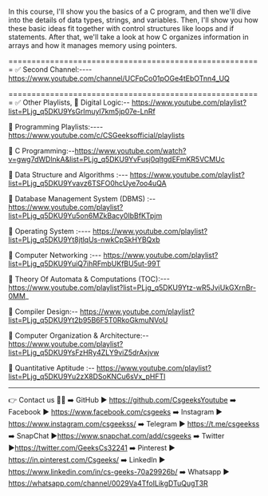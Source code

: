 In this course, I'll show you the basics of a C program, and then we'll dive into the details of data types, strings, and variables.
Then, I'll show you how these basic ideas fit together with control structures like loops and if statements. After that, we'll take a look at how C organizes information in arrays and how it manages memory using pointers.


=======================================================
✅ Second Channel:----https://www.youtube.com/channel/UCFpCo01pOGe4tEbOTnn4_UQ

=======================================================
✅ Other Playlists,
📢 Digital Logic:-- https://www.youtube.com/playlist?list=PLjg_q5DKU9YsGrImuyl7km5jp07e-LnRf

📢 Programming Playlists:----https://www.youtube.com/c/CSGeeksofficial/playlists

📢 C Programming:--https://www.youtube.com/watch?v=gwg7dWDlnkA&list=PLjg_q5DKU9YvFusj0qItgdEFmKR5VCMUc

📢 Data Structure and Algorithms :--- https://www.youtube.com/playlist?list=PLjg_q5DKU9Yvavz6TSFO0hcUye7oo4uQA

📢 Database Management System (DBMS) :-- https://www.youtube.com/playlist?list=PLjg_q5DKU9Yu5on6MZkBacy0IbBfKTpjm

📢 Operating System :---- https://www.youtube.com/playlist?list=PLjg_q5DKU9Yt8jtlqUs-nwkCpSkHYBQxb

📢 Computer Networking :--- https://www.youtube.com/playlist?list=PLjg_q5DKU9YuiQ7ihRFmbUKfBU5ut-99T

📢 Theory Of Automata & Computations (TOC):--- https://www.youtube.com/playlist?list=PLjg_q5DKU9Ytz-wR5JviUkGXrnBr-0MM_

📢 Compiler Design:-- https://www.youtube.com/playlist?list=PLjg_q5DKU9Yt2b95B6F5T0RkoGkmuNVoU

📢 Computer Organization & Architecture:-- https://www.youtube.com/playlist?list=PLjg_q5DKU9YsFzHRy4ZLY9viZ5drAxjvw

📢 Quantitative Aptitude :-- https://www.youtube.com/playlist?list=PLjg_q5DKU9Yu2zX8DSoKNCu6sVx_pHFTl

____________________________________________________________________________________________
👉 Contact us 🤑🤑
➡️ GitHub        ► https://github.com/CsgeeksYoutube
➡️ Facebook   ► https://www.facebook.com/csgeeks
➡️ Instagram  ► https://www.instagram.com/csgeekss/
➡️ Telegram    ► https://t.me/csgeekss
➡️ SnapChat   ►https://www.snapchat.com/add/csgeeks
➡️ Twitter        ►https://twitter.com/GeeksCs32241
➡️ Pinterest    ► https://in.pinterest.com/Csgeeks/
➡️ LinkedIn  ► https://www.linkedin.com/in/cs-geeks-70a29926b/
➡️ Whatsapp  ► https://whatsapp.com/channel/0029Va4TfoILikgDTuQugT3R
